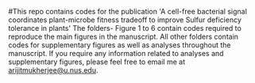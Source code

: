 #This repo contains codes for the publication 'A cell-free bacterial signal coordinates plant-microbe fitness tradeoff to improve Sulfur deficiency tolerance in plants'
The folders- Figure 1 to 6 contain codes required to reproduce the main figures in the manuscript. All other folders contain codes for supplementary figures as well as analyses throughout the manuscript. If you require any information related to analyses and supplementary figures, please feel free to email me at arijitmukherjee@u.nus.edu. 
